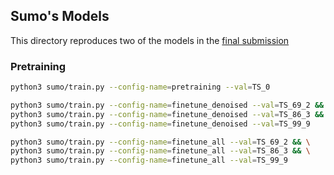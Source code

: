 ## Sumo's Models

This directory reproduces two of the models in the [final submission](https://www.kaggle.com/code/iamparadox/3x-unet-1xsliding-window?scriptVersionId=220923693)

### Pretraining
```bash
python3 sumo/train.py --config-name=pretraining --val=TS_0

python3 sumo/train.py --config-name=finetune_denoised --val=TS_69_2 && \
python3 sumo/train.py --config-name=finetune_denoised --val=TS_86_3 && \
python3 sumo/train.py --config-name=finetune_denoised --val=TS_99_9

python3 sumo/train.py --config-name=finetune_all --val=TS_69_2 && \
python3 sumo/train.py --config-name=finetune_all --val=TS_86_3 && \
python3 sumo/train.py --config-name=finetune_all --val=TS_99_9
```
